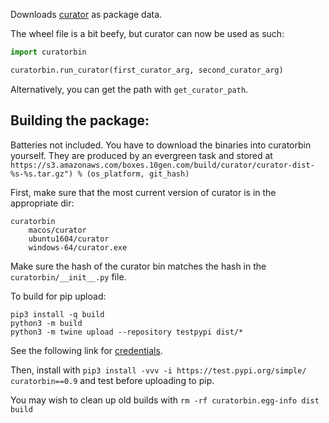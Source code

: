 Downloads [curator](https://github.com/mongodb/curator) as package data. 

The wheel file is a bit beefy, but curator can now be used as such:

```python
import curatorbin

curatorbin.run_curator(first_curator_arg, second_curator_arg)

```
Alternatively, you can get the path with `get_curator_path`.

## Building the package:

Batteries not included. You have to download the binaries into curatorbin yourself.
They are produced by an evergreen task and stored at
`https://s3.amazonaws.com/boxes.10gen.com/build/curator/curator-dist-%s-%s.tar.gz") % (os_platform, git_hash)`

First, make sure that the most current version of curator is in the appropriate dir:

```
curatorbin 
	macos/curator
	ubuntu1604/curator
	windows-64/curator.exe
```

Make sure the hash of the curator bin matches the hash in the `curatorbin/__init__.py` file.

To build for pip upload:

```
pip3 install -q build
python3 -m build
python3 -m twine upload --repository testpypi dist/*

```
See the following link for [credentials](https://packaging.python.org/tutorials/packaging-projects/).

Then, install with `pip3 install -vvv -i https://test.pypi.org/simple/ curatorbin==0.9` and test before uploading to pip.

You may wish to clean up old builds with `rm -rf curatorbin.egg-info dist build`
